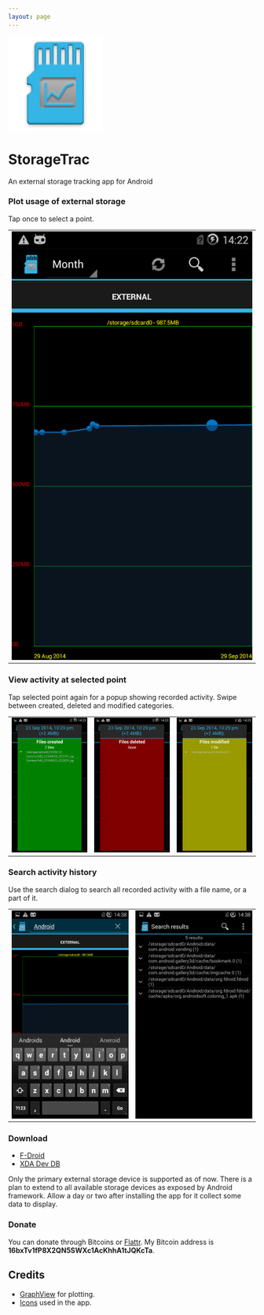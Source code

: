 ```yaml
---
layout: page
---
```


<div class="iconheader">
  <img src="images/ic_launcher.png" alt="logo" />
  <h1>StorageTrac</h1>
</div>

An external storage tracking app for Android


### Plot usage of external storage

Tap once to select a point.

<div class="screenshot">
<table><tr><td>
<img src="/images/screen1.png">
</td></tr></table>
</div>


### View activity at selected point

Tap selected point again for a popup showing recorded activity. Swipe between created, deleted and modified categories.

<div class="screenshot">
<table>
<tr>
<td>
<img src="images/screen2-1.png"></img>
</td>
<td>
<img src="images/screen2-2.png"></img>
</td>
<td>
<img src="/images/screen2-3.png"></img>
</td>
</tr>
</table>
</div>

### Search activity history

Use the search dialog to search all recorded activity with a file name, or a part of it.

<div class="screenshot">
<table>
<tr>
<td>
<img src="/images/screen3-1.png"></img>
</td>
<td>
<img src="/images/screen3-2.png"></img>
</td>
</tr>
</table>
</div>

### Download

* [F-Droid](https://f-droid.org/repository/browse/?fdid=com.nma.util.sdcardtrac)
* [XDA Dev DB](http://forum.xda-developers.com/android/apps-games/storagetrac-record-plot-changes-t2860608)

Only the primary external storage device is supported as of now. There is a plan to extend to all available storage devices as exposed by Android framework.
Allow a day or two after installing the app for it collect some data to display.

### <a name="donate"></a> Donate

You can donate through Bitcoins or [Flattr](http://flattr.com).
My Bitcoin address is <b>16bxTv1fP8X2QN5SWXc1AcKhhA1tJQKcTa</b>.


Credits
-------
* [GraphView](https://github.com/jjoe64/GraphView) for plotting.
* [Icons](http://findicons.com) used in the app.
